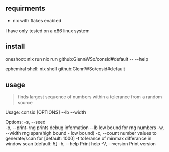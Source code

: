 ## requirments
 - nix with flakes enabled

 I have only tested on a x86 linux system


## install

oneshoot:
nix run nix run github:GlennWSo/consid#default -- --help

ephemiral shell:
nix shell github:GlennWSo/cosid#default



## usage

> finds largest sequence of numbers within a tolerance from a random source

Usage: consid [OPTIONS] --lb <LB> --width <WIDTH>

Options:
  -s, --seed <SEED>    
  -p, --print-rng      prints debug information
      --lb <LB>        low bound for rng numbers
  -w, --width <WIDTH>  rng span(high bound - low bound)
  -c, --count <COUNT>  number values to generate/scan for [default: 1000]
  -t <TOL>             tolerance of minmax differance in window scan [default: 5]
  -h, --help           Print help
  -V, --version        Print version


